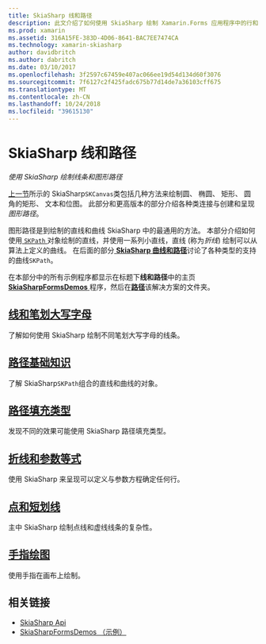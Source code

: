 ```yaml
---
title: SkiaSharp 线和路径
description: 此文介绍了如何使用 SkiaSharp 绘制 Xamarin.Forms 应用程序中的行和图形路径，此示例代码进行了演示。
ms.prod: xamarin
ms.assetid: 316A15FE-383D-4D06-8641-BAC7EE7474CA
ms.technology: xamarin-skiasharp
author: davidbritch
ms.author: dabritch
ms.date: 03/10/2017
ms.openlocfilehash: 3f2597c67459e407ac066ee19d54d134d60f3076
ms.sourcegitcommit: 7f6127c2f425fadc675b77d14de7a36103cff675
ms.translationtype: MT
ms.contentlocale: zh-CN
ms.lasthandoff: 10/24/2018
ms.locfileid: "39615130"
---
```

# <a name="skiasharp-lines-and-paths"></a>SkiaSharp 线和路径

_使用 SkiaSharp 绘制线条和图形路径_

[上一节](~/xamarin-forms/user-interface/graphics/skiasharp/basics/index.md)所示的 SkiaSharp`SKCanvas`类包括几种方法来绘制圆、 椭圆、 矩形、 圆角的矩形、 文本和位图。 此部分和更高版本的部分介绍各种类连接与创建和呈现*图形路径*。

图形路径是到绘制的直线和曲线 SkiaSharp 中的最通用的方法。 本部分介绍如何使用[ `SKPath` ](xref:SkiaSharp.SKPath)对象绘制的直线，并使用一系列小直线，直线 (称为*折线*) 绘制可以从算法上定义的曲线。 在后面的部分[ **SkiaSharp 曲线和路径**](../curves/index.md)讨论了各种类型的支持的曲线`SKPath`。

在本部分中的所有示例程序都显示在标题下**线和路径**中的主页[ **SkiaSharpFormsDemos** ](https://developer.xamarin.com/samples/xamarin-forms/SkiaSharpForms/Demos/)程序，然后在[**路径**](https://github.com/xamarin/xamarin-forms-samples/tree/master/SkiaSharpForms/Demos/Demos/SkiaSharpFormsDemos/Paths)该解决方案的文件夹。

## <a name="lines-and-stroke-capslinesmd"></a>[线和笔划大写字母](lines.md)

了解如何使用 SkiaSharp 绘制不同笔划大写字母的线条。

## <a name="path-basicspathsmd"></a>[路径基础知识](paths.md)

了解 SkiaSharp`SKPath`组合的直线和曲线的对象。

## <a name="the-path-fill-typesfill-typesmd"></a>[路径填充类型](fill-types.md)

发现不同的效果可能使用 SkiaSharp 路径填充类型。

## <a name="polylines-and-parametric-equationspolylinesmd"></a>[折线和参数等式](polylines.md)

使用 SkiaSharp 来呈现可以定义与参数方程确定任何行。

## <a name="dots-and-dashesdotsmd"></a>[点和短划线](dots.md)

主中 SkiaSharp 绘制点线和虚线线条的复杂性。

## <a name="finger-paintingfinger-paintmd"></a>[手指绘图](finger-paint.md)

使用手指在画布上绘制。


## <a name="related-links"></a>相关链接

- [SkiaSharp Api](https://docs.microsoft.com/dotnet/api/skiasharp)
- [SkiaSharpFormsDemos （示例）](https://developer.xamarin.com/samples/xamarin-forms/SkiaSharpForms/Demos/)
